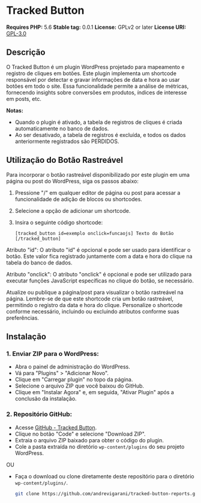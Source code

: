 # Tracked Button

**Requires PHP:** 5.6
**Stable tag:** 0.0.1
**License:** GPLv2 or later
**License URI:** [GPL-3.0](https://www.gnu.org/licenses/gpl-3.0.html)

## Descrição

O Tracked Button é um plugin WordPress projetado para mapeamento e registro de cliques em botões. Este plugin implementa um shortcode responsável por detectar e gravar informações de data e hora ao usar botões em todo o site. Essa funcionalidade permite a análise de métricas, fornecendo insights sobre conversões em produtos, índices de interesse em posts, etc.

**Notas:**
- Quando o plugin é ativado, a tabela de registros de cliques é criada automaticamente no banco de dados.
- Ao ser desativado, a tabela de registros é excluída, e todos os dados anteriormente registrados são PERDIDOS.
## Utilização do Botão Rastreável

Para incorporar o botão rastreável disponibilizado por este plugin em uma página ou post do WordPress, siga os passos abaixo:

1. Pressione "/" em qualquer editor de página ou post para acessar a funcionalidade de adição de blocos ou shortcodes.

2. Selecione a opção de adicionar um shortcode.

3. Insira o seguinte código shortcode:

   ```plaintext
   [tracked_button id=exemplo onclick=funcaojs] Texto do Botão [/tracked_button]

Atributo "id": O atributo "id" é opcional e pode ser usado para identificar o botão. Este valor fica registrado juntamente com a data e hora do clique na tabela do banco de dados.

Atributo "onclick": O atributo "onclick" é opcional e pode ser utilizado para executar funções JavaScript específicas no clique do botão, se necessário.

Atualize ou publique a página/post para visualizar o botão rastreável na página.
Lembre-se de que este shortcode cria um botão rastreável, permitindo o registro da data e hora do clique. Personalize o shortcode conforme necessário, incluindo ou excluindo atributos conforme suas preferências.


## Instalação

### 1. Enviar ZIP para o WordPress:

- Abra o painel de administração do WordPress.
- Vá para "Plugins" > "Adicionar Novo".
- Clique em "Carregar plugin" no topo da página.
- Selecione o arquivo ZIP que você baixou do GitHub.
- Clique em "Instalar Agora" e, em seguida, "Ativar Plugin" após a conclusão da instalação.

### 2. Repositório GitHub:

- Acesse [GitHub - Tracked Button](https://github.com/andrevigarani/TrackedButton).
- Clique no botão "Code" e selecione "Download ZIP".
- Extraia o arquivo ZIP baixado para obter o código do plugin.
- Cole a pasta extraída no diretório `wp-content/plugins` do seu projeto WordPress.

OU

- Faça o download ou clone diretamente deste repositório para o diretório `wp-content/plugins/`.

   ```bash
   git clone https://github.com/andrevigarani/tracked-button-reports.git
